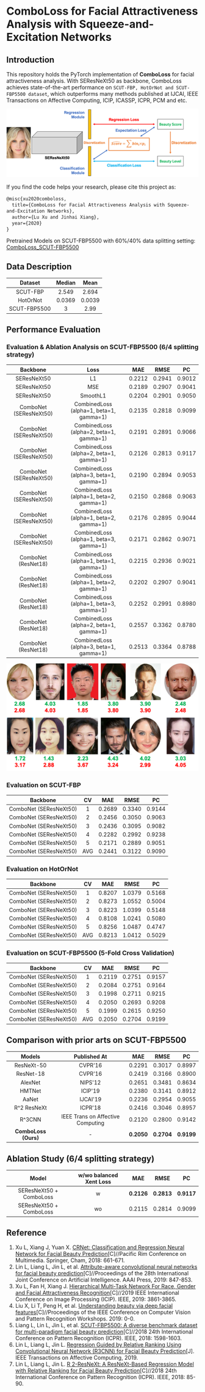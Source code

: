 # ComboLoss for Facial Attractiveness Analysis with Squeeze-and-Excitation Networks
## Introduction
This repository holds the PyTorch implementation of **ComboLoss** for facial attractiveness analysis. With SEResNeXt50 as backbone, ComboLoss achieves state-of-the-art performance on ``SCUT-FBP, HotOrNot and SCUT-FBP5500 dataset``, which outperforms many methods published at IJCAI, IEEE Transactions on Affective Computing, ICIP, ICASSP, ICPR, PCM and etc.

![ComboLoss](./ComboLoss.png)

If you find the code helps your research, please cite this project as:
```
@misc{xu2020comboloss,
  title={ComboLoss for Facial Attractiveness Analysis with Squeeze-and-Excitation Networks},
  author={Lu Xu and Jinhai Xiang},
  year={2020}
}
```

Pretrained Models on SCUT-FBP5500 with 60%/40% data splitting setting: [ComboLoss_SCUT-FBP5500](https://drive.google.com/open?id=1O9T41BJglXBWlm6nJCuHIGzl3iSDvBdc)

## Data Description
| Dataset | Median | Mean |
| :---: | :---: | :---: |
| SCUT-FBP | 2.549 | 2.694 |
| HotOrNot | 0.0369 | 0.0039 |
| SCUT-FBP5500 | 3 | 2.99 |


## Performance Evaluation
### Evaluation & Ablation Analysis on SCUT-FBP5500 (6/4 splitting strategy)
| Backbone | Loss | MAE | RMSE | PC |
| :---: | :---: | :---: | :---: | :---: |
| SEResNeXt50 | L1 | 0.2212 | 0.2941 | 0.9012 |
| SEResNeXt50 | MSE | 0.2189 | 0.2907 | 0.9041 |
| SEResNeXt50 | SmoothL1 | 0.2204 | 0.2901 | 0.9050 |
| ComboNet (SEResNeXt50) | CombinedLoss (alpha=1, beta=1, gamma=1) | 0.2135 | 0.2818 | 0.9099 |
| ComboNet (SEResNeXt50)  | CombinedLoss (alpha=2, beta=1, gamma=1) | 0.2191 | 0.2891 | 0.9066 |
| ComboNet (SEResNeXt50)  | CombinedLoss (alpha=2, beta=1, gamma=1) | 0.2126 | 0.2813 | 0.9117 |
| ComboNet (SEResNeXt50)  | CombinedLoss (alpha=3, beta=1, gamma=1) | 0.2190 | 0.2894 | 0.9053 |
| ComboNet (SEResNeXt50)  | CombinedLoss (alpha=1, beta=2, gamma=1) | 0.2150 | 0.2868 | 0.9063 |
| ComboNet (SEResNeXt50)  | CombinedLoss (alpha=1, beta=2, gamma=1) | 0.2176 | 0.2895 | 0.9044 |
| ComboNet (SEResNeXt50)  | CombinedLoss (alpha=1, beta=3, gamma=1) | 0.2171 | 0.2862 | 0.9071 |
| ComboNet (ResNet18)  | CombinedLoss (alpha=1, beta=1, gamma=1) | 0.2215 | 0.2936 | 0.9021 |
| ComboNet (ResNet18)  | CombinedLoss (alpha=1, beta=2, gamma=1) | 0.2202 | 0.2907 | 0.9041 |
| ComboNet (ResNet18)  | CombinedLoss (alpha=1, beta=3, gamma=1) | 0.2252 | 0.2991 | 0.8980 |
| ComboNet (ResNet18)  | CombinedLoss (alpha=2, beta=1, gamma=1) | 0.2557 | 0.3362 | 0.8780 |
| ComboNet (ResNet18)  | CombinedLoss (alpha=3, beta=1, gamma=1) | 0.2513 | 0.3364 | 0.8788 |

![Samples](./samples.png)

### Evaluation on SCUT-FBP
| Backbone | CV | MAE | RMSE | PC |
| :---: | :---: | :---: | :---: | :---: |
|  ComboNet (SEResNeXt50)  | 1 | 0.2689 | 0.3340 | 0.9144 |
|  ComboNet (SEResNeXt50)  | 2 | 0.2456 | 0.3050 | 0.9063 |
|  ComboNet (SEResNeXt50)  | 3 | 0.2436 | 0.3095 | 0.9082 |
|  ComboNet (SEResNeXt50)  | 4 | 0.2282 | 0.2992 | 0.9238 |
|  ComboNet (SEResNeXt50)  | 5 | 0.2171 | 0.2889 | 0.9051 |
|  ComboNet (SEResNeXt50)  | AVG | 0.2441 | 0.3122 | 0.9090 |

### Evaluation on HotOrNot
| Backbone | CV | MAE | RMSE | PC |
| :---: | :---: | :---: | :---: | :---: |
| ComboNet (SEResNeXt50) | 1 | 0.8207 | 1.0379 | 0.5168 |
| ComboNet (SEResNeXt50) | 2 | 0.8273 | 1.0552 | 0.5004 |
| ComboNet (SEResNeXt50) | 3 | 0.8223 | 1.0399 | 0.5148 |
| ComboNet (SEResNeXt50) | 4 | 0.8108 | 1.0241 | 0.5080 |
| ComboNet (SEResNeXt50) | 5 | 0.8256 | 1.0487 | 0.4747 |
| ComboNet (SEResNeXt50) | AVG | 0.8213 | 1.0412 | 0.5029 |


### Evaluation on SCUT-FBP5500 (5-Fold Cross Validation)
| Backbone | CV | MAE | RMSE | PC |
| :---: | :---: | :---: | :---: | :---: |
| ComboNet (SEResNeXt50)  | 1 | 0.2119 | 0.2751 | 0.9157 |
| ComboNet (SEResNeXt50)  | 2 | 0.2084 | 0.2751 | 0.9164 |
| ComboNet (SEResNeXt50)  | 3 | 0.1998 | 0.2711 | 0.9215 |
| ComboNet (SEResNeXt50)  | 4 | 0.2050 | 0.2693 | 0.9208 |
| ComboNet (SEResNeXt50)  | 5 | 0.1999 | 0.2615 | 0.9250 |
| ComboNet (SEResNeXt50)  | AVG | 0.2050 | 0.2704 | 0.9199 |


## Comparison with prior arts on SCUT-FBP5500
| Models | Published At | MAE | RMSE | PC |
| :---: | :---: | :---: | :---: | :---: |
| ResNeXt-50 | CVPR'16 | 0.2291 | 0.3017 | 0.8997 |
| ResNet-18	| CVPR'16 | 0.2419 | 0.3166 | 0.8900 |
| AlexNet | NIPS'12 | 0.2651 | 0.3481	| 0.8634 |
| HMTNet | ICIP'19 | 0.2380 | 0.3141 | 0.8912 |
| AaNet | IJCAI'19 | 0.2236 | 0.2954 | 0.9055 |
| R^2 ResNeXt  | ICPR'18 | 0.2416 | 0.3046 | 0.8957 |
| R^3CNN | IEEE Trans on Affective Computing | 0.2120 | 0.2800 | 0.9142 |
| **ComboLoss (Ours)** | - | **0.2050** | **0.2704** | **0.9199** |

## Ablation Study (6/4 splitting strategy)
| Model | w/wo balanced Xent Loss | MAE | RMSE | PC |
| :---: | :---: | :---: | :---: | :---: |
| SEResNeXt50 + ComboLoss | w | **0.2126** | **0.2813** | **0.9117** |
| SEResNeXt50 + ComboLoss | wo | 0.2115 | 0.2814 | 0.9099 |


## Reference
1. Xu L, Xiang J, Yuan X. [CRNet: Classification and Regression Neural Network for Facial Beauty Prediction](https://link.springer.com/chapter/10.1007/978-3-030-00764-5_61)[C]//Pacific Rim Conference on Multimedia. Springer, Cham, 2018: 661-671.
2. Lin L, Liang L, Jin L, et al. [Attribute-aware convolutional neural networks for facial beauty prediction](https://www.ijcai.org/proceedings/2019/0119.pdf)[C]//Proceedings of the 28th International Joint Conference on Artificial Intelligence. AAAI Press, 2019: 847-853.
3. Xu L, Fan H, Xiang J. [Hierarchical Multi-Task Network For Race, Gender and Facial Attractiveness Recognition](https://ieeexplore.ieee.org/abstract/document/8803614/)[C]//2019 IEEE International Conference on Image Processing (ICIP). IEEE, 2019: 3861-3865.
4. Liu X, Li T, Peng H, et al. [Understanding beauty via deep facial features](http://openaccess.thecvf.com/content_CVPRW_2019/papers/AMFG/Liu_Understanding_Beauty_via_Deep_Facial_Features_CVPRW_2019_paper.pdf)[C]//Proceedings of the IEEE Conference on Computer Vision and Pattern Recognition Workshops. 2019: 0-0.
5. Liang L, Lin L, Jin L, et al. [SCUT-FBP5500: A diverse benchmark dataset for multi-paradigm facial beauty prediction](https://arxiv.org/pdf/1801.06345.pdf)[C]//2018 24th International Conference on Pattern Recognition (ICPR). IEEE, 2018: 1598-1603.
6. Lin L, Liang L, Jin L. [Regression Guided by Relative Ranking Using Convolutional Neural Network (R3CNN) for Facial Beauty Prediction](https://ieeexplore.ieee.org/abstract/document/8789541/)[J]. IEEE Transactions on Affective Computing, 2019.
7. Lin L, Liang L, Jin L. [R 2-ResNeXt: A ResNeXt-Based Regression Model with Relative Ranking for Facial Beauty Prediction](https://ieeexplore.ieee.org/abstract/document/8545164/)[C]//2018 24th International Conference on Pattern Recognition (ICPR). IEEE, 2018: 85-90.
